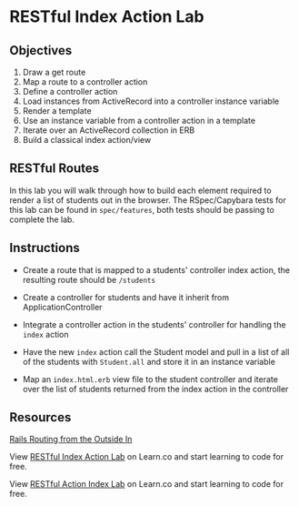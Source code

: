 # RESTful Index Action Lab

## Objectives

1. Draw a get route
2. Map a route to a controller action
3. Define a controller action
4. Load instances from ActiveRecord into a controller instance variable
5. Render a template
6. Use an instance variable from a controller action in a template
7. Iterate over an ActiveRecord collection in ERB
8. Build a classical index action/view

## RESTful Routes

In this lab you will walk through how to build each element required to render a list of students out in the browser. The RSpec/Capybara tests for this lab can be found in ```spec/features```, both tests should be passing to complete the lab.

## Instructions

* Create a route that is mapped to a students' controller index action, the resulting route should be ```/students```

* Create a controller for students and have it inherit from ApplicationController

* Integrate a controller action in the students' controller for handling the ```index``` action

* Have the new ```index``` action call the Student model and pull in a list of all of the students with ```Student.all``` and store it in an instance variable

* Map an ```index.html.erb``` view file to the student controller and iterate over the list of students returned from the index action in the controller

## Resources

[Rails Routing from the Outside In](http://edgeguides.rubyonrails.org/routing.html) 

<p data-visibility='hidden'>View <a href='https://learn.co/lessons/rails-restful-index-action-lab' title='RESTful Index Action Lab'>RESTful Index Action Lab</a> on Learn.co and start learning to code for free.</p>

<p data-visibility='hidden'>View <a href='https://learn.co/lessons/rails-restful-index-action-lab'>RESTful Action Index Lab</a> on Learn.co and start learning to code for free.</p>
